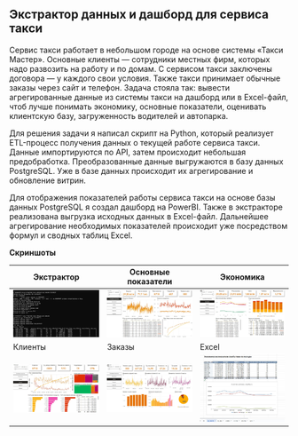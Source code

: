 ## Экстрактор данных и дашборд для сервиса такси


Сервис такси работает в небольшом городе на основе системы «Такси Мастер». Основные клиенты — сотрудники местных фирм, которых надо развозить на работу и по домам. С сервисом такси заключены договора — у каждого свои условия. Также такси принимает обычные заказы через сайт и телефон. Задача стояла так: вывести агрегированные данные из системы такси на дашборд или в Excel-файл, чтоб лучше понимать экономику, основные показатели, оценивать клиентскую базу, загруженность водителей и автопарка.



Для решения задачи я написал скрипт на Python, который реализует ETL-процесс получения данных о текущей работе сервиса такси. Данные импортируются по API, затем происходит небольшая предобработка. Преобразованные данные выгружаются в базу данных PostgreSQL. Уже в базе данных происходит их агрегирование и обновление витрин.



Для отображения показателей работы сервиса такси на основе базы данных PostgreSQL я создал дашборд на PowerBI. Также в экстракторе реализована выгрузка исходных данных в Excel-файл. Дальнейшее агрегирование необходимых показателей происходит уже посредством формул и сводных таблиц Excel.


**Скриншоты**

| Экстрактор | Основные показатели  | Экономика    |
| -- | --- | --- |
| ![img](taxi0.jpg) |![img](taxi3.jpg) |![img](taxi2.jpg) | 
| Клиенты  | Заказы   | Excel    |
| ![img](taxi1.jpg) |![img](taxi4.jpg) |![img](taxi5.jpg) | 